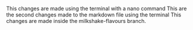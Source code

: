 This changes are made using the terminal with a nano command
This are the second changes made to the markdown file using the terminal
This changes are made inside the milkshake-flavours branch.

